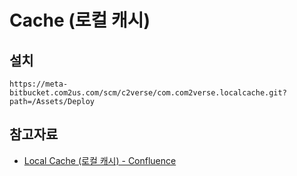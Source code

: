 # Cache (로컬 캐시)
## 설치
```
https://meta-bitbucket.com2us.com/scm/c2verse/com.com2verse.localcache.git?path=/Assets/Deploy
```
## 참고자료
- [Local Cache (로컬 캐시) - Confluence](https://jira.com2us.com/wiki/pages/viewpage.action?pageId=297700467)